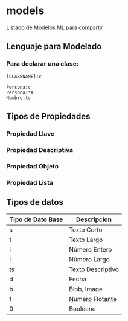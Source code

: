 # models
Listado de Modelos ML para compartir

## Lenguaje para Modelado
### Para declarar una clase:
```[ml]
[CLASSNAME]:c
```
```[ml]
Persona:c
Persona:*#
Nombre:ts
```
## Tipos de Propiedades
### Propiedad Llave

### Propiedad Descriptiva

### Propiedad Objeto

### Propiedad Lista

## Tipos de datos

Tipo de Dato Base | Descripcion
------------------|------------
s| Texto Corto
t| Texto Largo
i| Número Entero
l| Número Largo
ts| Texto Descriptivo
d| Fecha
b| Blob, Image
f| Numero Flotante
0| Booleano
